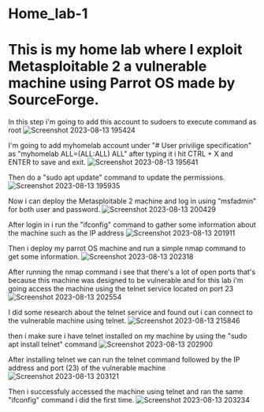 # Home_lab-1
# This is my home lab where I exploit Metasploitable 2 a vulnerable machine using Parrot OS made by SourceForge.

In this step i'm going to add this account to sudoers to execute command as root
![Screenshot 2023-08-13 195424](https://github.com/ARG1509/Home_lab-1/assets/115385507/189dc0a5-609d-443f-bf9b-2fc1e48e2c00)

I'm going to add myhomelab account under "# User privilige specification" as "myhomelab ALL=(ALL:ALL) ALL" after typing it i hit CTRL + X and ENTER to save and exit.
![Screenshot 2023-08-13 195641](https://github.com/ARG1509/Home_lab-1/assets/115385507/7ca0044a-3506-4dd8-96a1-3d75f0102c0d)

Then do a "sudo apt update" command to update the permissions.
![Screenshot 2023-08-13 195935](https://github.com/ARG1509/Home_lab-1/assets/115385507/663142b1-436e-4d76-a35e-2da7554a24e0)

Now i can deploy the Metasploitable 2 machine and log in using "msfadmin" for both user and password.
![Screenshot 2023-08-13 200429](https://github.com/ARG1509/Home_lab-1/assets/115385507/73362f24-772f-4d66-8995-cc653b42bd71)

After login in i run the "ifconfig" command to gather some information about the machine such as the IP address 
![Screenshot 2023-08-13 201911](https://github.com/ARG1509/Home_lab-1/assets/115385507/286542eb-97ae-4a4b-9a68-e480bc649ac2)

Then i deploy my parrot OS machine and run a simple nmap command to get some information.
![Screenshot 2023-08-13 202318](https://github.com/ARG1509/Home_lab-1/assets/115385507/43da7dbc-d4c5-4b76-9213-43ac8a0c99e4)

After running the nmap command i see that there's a lot of open ports that's because this machine was designed to be vulnerable and for this lab i'm going access the machine using the telnet service located on port 23
![Screenshot 2023-08-13 202554](https://github.com/ARG1509/Home_lab-1/assets/115385507/c44d18e2-dc21-4d56-b017-f06d0314a773)

I did some research about the telnet service and found out i can connect to the vulnerable machine using telnet.
![Screenshot 2023-08-13 215846](https://github.com/ARG1509/Home_lab-1/assets/115385507/7a35f3d6-795d-4fa1-b8ea-bb36d124f5ca)

then i make sure i have telnet installed on my machine by using the "sudo apt install telnet" command
![Screenshot 2023-08-13 202900](https://github.com/ARG1509/Home_lab-1/assets/115385507/23cd6881-e1a8-4458-92b8-3533704f1a12)

After installing telnet we can run the telnet command followed by the IP address and port (23) of the vulnerable machine 
![Screenshot 2023-08-13 203121](https://github.com/ARG1509/Home_lab-1/assets/115385507/cf182988-288b-45d3-bbc7-1c0f8b52f24b)

Then i successfuly accessed the machine using telnet and ran the same "ifconfig" command i did the first time.
![Screenshot 2023-08-13 203234](https://github.com/ARG1509/Home_lab-1/assets/115385507/4b47e639-ceff-4f70-a11f-5be5df213376)
